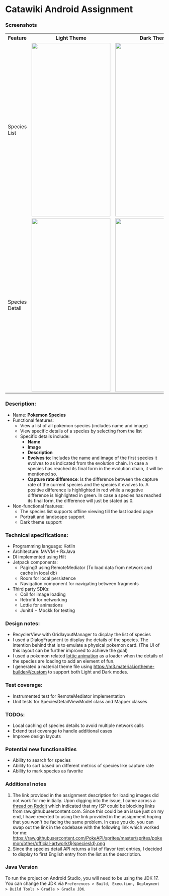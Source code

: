 # Catawiki Android Assignment

### Screenshots
<table>
  <tr>
    <th>Feature</th>
    <th>Light Theme</th>
    <th>Dark Theme</th>
  </tr>
  <tr>
    <td>Species List</td>
    <td><img src="https://github.com/ehabhelmy/cw-android-take-home-test-teril-lewis/assets/83067882/599f30c1-3b20-472d-9f66-a79312a36356"   height="550"  width="250"/></td>
    <td><img src="https://github.com/ehabhelmy/cw-android-take-home-test-teril-lewis/assets/83067882/9f313010-93e5-4f6d-84a6-8ade85d32405"   height="550"  width="250"/></td>
  </tr>
    <tr>
    <td>Species Detail</td>
    <td><img src="https://github.com/ehabhelmy/cw-android-take-home-test-teril-lewis/assets/83067882/f0ab4399-18de-42ba-97dd-9153a9f48642"   height="550"  width="250"/></td>
    <td><img src="https://github.com/ehabhelmy/cw-android-take-home-test-teril-lewis/assets/83067882/8d686f85-74bf-47eb-a149-9f8e3383232e"   height="550"  width="250"/></td>
  </tr>
</table>

### Description:
- Name: **Pokemon Species**
- Functional features:
    - View a list of all pokemon species (includes name and image)
    - View specific details of a species by selecting from the list
    - Specific details include:
        - **Name**
        - **Image**
        - **Description**
        - **Evolves to**: Includes the name and image of the first species it evolves to as indicated from the evolution chain. In case a species has reached its final form in the evolution chain, it will be mentioned so.
        - **Capture rate difference**: Is the difference between the capture rate of the current species and the species it evolves to. A positive difference is highlighted in red while a negative difference is highlighted in green. In case a species has reached its final form, the difference will just be stated as 0.
- Non-functional features:
    - The species list supports offline viewing till the last loaded page
    - Portrait and landscape support
    - Dark theme support

### Technical specifications:
- Programming language: Kotlin
- Architecture: MVVM + RxJava
- DI implemented using Hilt
- Jetpack components:
    - Paging3 using RemoteMediator (To load data from network and cache in local db)
    - Room for local persistence
    - Navigation component for navigating between fragments
- Third party SDKs:
    - Coil for image loading
    - Retrofit for networking
    - Lottie for animations
    - Junit4 + Mockk for testing

### Design notes:
- RecyclerView with GridlayoutManager to display the list of species
- I used a DialogFragment to display the details of the species. The intention behind that is to emulate a physical pokemon card. (The UI of this layout can be further improved to achieve the goal)
- I used a pokemon related [lottie animation](https://lottiefiles.com/96855-pokeball-loading-animation) as a loader when the details of the species are loading to add an element of fun.
- I generated a material theme file using https://m3.material.io/theme-builder#/custom to support both Light and Dark modes.

### Test coverage:
- Instrumented test for RemoteMediator implementation
- Unit tests for SpeciesDetailViewModel class and Mapper classes

### TODOs:
- Local caching of species details to avoid multiple network calls
- Extend test coverage to handle additional cases
- Improve design layouts


### Potential new functionalities
- Ability to search for species
- Ability to sort based on different metrics of species like capture rate
- Ability to mark species as favorite

### Additional notes

1. The link provided in the assignment description for loading images did not work for me initially. Upon digging into the issue, I came across a [thread on Reddit](https://www.reddit.com/r/webdev/comments/113k71y/why_am_i_getting_this_error_trying_to_get_an/) which indicated that my ISP could be blocking links from raw.githubusercontent.com. Since this could be an issue just on my end, I have reverted to using the link provided in the assignment hoping that you won't be facing the same problem.
   In case you do, you can swap out the link in the codebase with the following link which worked for me:
   https://raw.githubusercontent.com/PokeAPI/sprites/master/sprites/pokemon/other/official-artwork/${speciesId}.png
2. Since the species detail API returns a list of flavor text entries, I decided to display to first English entry from the list as the description.


### Java Version

To run the project on Android Studio, you will need to be using the JDK 17. You can change the JDK via `Preferences > Build, Execution, Deployment > Build Tools > Gradle > Gradle JDK`.


